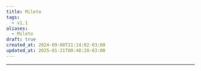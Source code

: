 ```yaml
---
title: Mileto
tags:
  - v1.1
aliases:
  - Mileto
draft: true
created_at: 2024-09-08T21:14:02-03:00
updated_at: 2025-01-21T00:48:28-03:00
---
```



---

